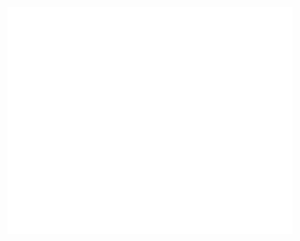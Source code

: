 <div align="center">
	<p>
		<img src="https://raw.githubusercontent.com/amitshcc/amitshcc/master/header.svg" width="800" height="400">
	</p>
</div>
